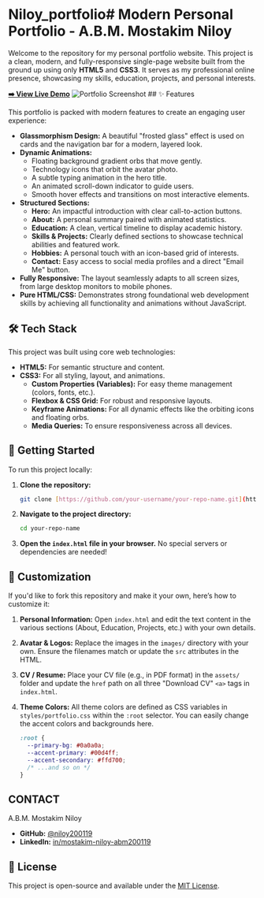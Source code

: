 # Niloy_portfolio# Modern Personal Portfolio - A.B.M. Mostakim Niloy

Welcome to the repository for my personal portfolio website. This project is a clean, modern, and fully-responsive single-page website built from the ground up using only **HTML5** and **CSS3**. It serves as my professional online presence, showcasing my skills, education, projects, and personal interests.

**[➡️ View Live Demo](https://niloy200119.github.io/Niloy_portfolio/)** ![Portfolio Screenshot](./assets/screenshot.png) ## ✨ Features

This portfolio is packed with modern features to create an engaging user experience:

-   **Glassmorphism Design:** A beautiful "frosted glass" effect is used on cards and the navigation bar for a modern, layered look.
-   **Dynamic Animations:**
    -   Floating background gradient orbs that move gently.
    -   Technology icons that orbit the avatar photo.
    -   A subtle typing animation in the hero title.
    -   An animated scroll-down indicator to guide users.
    -   Smooth hover effects and transitions on most interactive elements.
-   **Structured Sections:**
    -   **Hero:** An impactful introduction with clear call-to-action buttons.
    -   **About:** A personal summary paired with animated statistics.
    -   **Education:** A clean, vertical timeline to display academic history.
    -   **Skills & Projects:** Clearly defined sections to showcase technical abilities and featured work.
    -   **Hobbies:** A personal touch with an icon-based grid of interests.
    -   **Contact:** Easy access to social media profiles and a direct "Email Me" button.
-   **Fully Responsive:** The layout seamlessly adapts to all screen sizes, from large desktop monitors to mobile phones.
-   **Pure HTML/CSS:** Demonstrates strong foundational web development skills by achieving all functionality and animations without JavaScript.

## 🛠️ Tech Stack

This project was built using core web technologies:

-   **HTML5:** For semantic structure and content.
-   **CSS3:** For all styling, layout, and animations.
    -   **Custom Properties (Variables):** For easy theme management (colors, fonts, etc.).
    -   **Flexbox & CSS Grid:** For robust and responsive layouts.
    -   **Keyframe Animations:** For all dynamic effects like the orbiting icons and floating orbs.
    -   **Media Queries:** To ensure responsiveness across all devices.

## 🚀 Getting Started

To run this project locally:

1.  **Clone the repository:**
    ```sh
    git clone [https://github.com/your-username/your-repo-name.git](https://github.com/your-username/your-repo-name.git)
    ```
2.  **Navigate to the project directory:**
    ```sh
    cd your-repo-name
    ```
3.  **Open the `index.html` file in your browser.**
    No special servers or dependencies are needed!

## 🔧 Customization

If you'd like to fork this repository and make it your own, here’s how to customize it:

1.  **Personal Information:** Open `index.html` and edit the text content in the various sections (About, Education, Projects, etc.) with your own details.
2.  **Avatar & Logos:** Replace the images in the `images/` directory with your own. Ensure the filenames match or update the `src` attributes in the HTML.
3.  **CV / Resume:** Place your CV file (e.g., in PDF format) in the `assets/` folder and update the `href` path on all three "Download CV" `<a>` tags in `index.html`.
4.  **Theme Colors:** All theme colors are defined as CSS variables in `styles/portfolio.css` within the `:root` selector. You can easily change the accent colors and backgrounds here.

    ```css
    :root {
      --primary-bg: #0a0a0a;
      --accent-primary: #00d4ff;
      --accent-secondary: #ffd700;
      /* ...and so on */
    }
    ```

## CONTACT

A.B.M. Mostakim Niloy

-   **GitHub:** [@niloy200119](https://github.com/niloy200119)
-   **LinkedIn:** [in/mostakim-niloy-abm200119](https://www.linkedin.com/in/mostakim-niloy-abm200119)

## 📄 License

This project is open-source and available under the [MIT License](LICENSE).